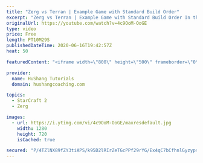 ```yaml
---
title: "Zerg vs Terran | Example Game with Standard Build Order"
excerpt: "Zerg vs Terran | Example Game with Standard Build Order In this guide we learn how to defend early Terran attacks.  Coaching -------------------------------------------------------------------------- Interested in Starcraft lessons? Check out my website! I would love to help you improve and reach your"
originalUrl: https://youtube.com/watch?v=4c9OoM-OoGE
type: video
price: Free
length: PT10M29S
publishedDateTime: 2020-06-16T19:42:57Z
heat: 50

featuredContent: "<iframe width=\"800\" height=\"500\" frameborder=\"0\" src=\"https://www.youtube.com/embed/4c9OoM-OoGE\" allow=\"accelerometer; autoplay; encrypted-media; gyroscope; picture-in-picture\" allowfullscreen></iframe>"

provider:
  name: HuShang Tutorials
  domain: hushangcoaching.com

topics:
  - StarCraft 2
  - Zerg

images:
  - url: https://i.ytimg.com/vi/4c9OoM-OoGE/maxresdefault.jpg
    width: 1280
    height: 720
    isCached: true

secured: "P/4TZlNX89fZY3tiAPS/k95D2lRIrZeTGcPPf29rYG/Ex4qC7bCfhnlGyzypsx5QIA+x4MIc/jkORt/02DtqzHg1SmyXKaw5VJDv2TBNXao1LXLDUV1iiXHqBdng4ynOjKFYeVLcRGxQ0Qp2qSERiosVmeaw7VVjR6f2c9n8cWKoTswqoC9XCsHtrA4+0cpozSzV2Fpnguho+HBgOCjmpmzm2dk5Y7zS9EvcA7wD2bhFBHuI4hroLLhrpIYhAsaRXuZA7agomqTT57aDAtmwe0Cx3tnzU5xq44tkUEWjt60qLX70nicc8Dc7xm3MokvPdhbXT49NnRzQAYZXY1tH402AGFeB4uW0MRx4NNlfnrOnMkYkV8KknUpFGP3oL4qWBNwjYiwMplWLA1M2WTSW/UD9DksL57HE5CQj+M5zEbA=;uMoaPbVnhJ2a1IfB5XooUQ=="
---
```


